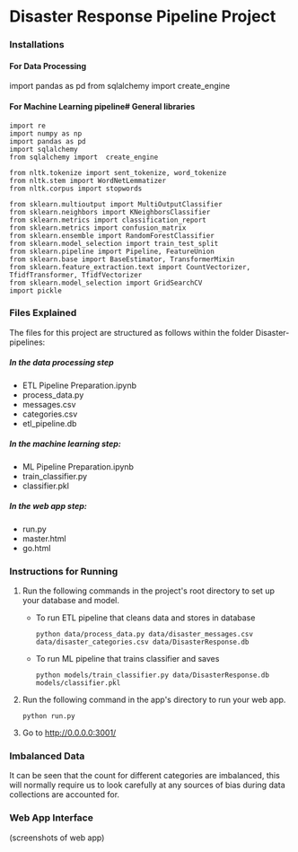 # Disaster Response Pipeline Project
### Installations
#### For Data Processing
import pandas as pd
from sqlalchemy import create_engine
#### For Machine Learning pipeline# General libraries
```
import re
import numpy as np
import pandas as pd
import sqlalchemy
from sqlalchemy import  create_engine

from nltk.tokenize import sent_tokenize, word_tokenize
from nltk.stem import WordNetLemmatizer
from nltk.corpus import stopwords

from sklearn.multioutput import MultiOutputClassifier
from sklearn.neighbors import KNeighborsClassifier
from sklearn.metrics import classification_report
from sklearn.metrics import confusion_matrix
from sklearn.ensemble import RandomForestClassifier
from sklearn.model_selection import train_test_split
from sklearn.pipeline import Pipeline, FeatureUnion
from sklearn.base import BaseEstimator, TransformerMixin
from sklearn.feature_extraction.text import CountVectorizer, TfidfTransformer, TfidfVectorizer
from sklearn.model_selection import GridSearchCV
import pickle
```
### Files Explained
The files for this project are structured as follows within the folder Disaster-pipelines:
##### In the data processing step
- ETL Pipeline Preparation.ipynb
- process_data.py
- messages.csv
- categories.csv
- etl_pipeline.db
##### In the machine learning step:
- ML Pipeline Preparation.ipynb
- train_classifier.py
- classifier.pkl
##### In the web app step:
- run.py
- master.html
- go.html

### Instructions for Running
1. Run the following commands in the project's root directory to set up your database and model.

    - To run ETL pipeline that cleans data and stores in database

        `python data/process_data.py data/disaster_messages.csv data/disaster_categories.csv data/DisasterResponse.db`
    - To run ML pipeline that trains classifier and saves

        `python models/train_classifier.py data/DisasterResponse.db models/classifier.pkl`

2. Run the following command in the app's directory to run your web app.

    `python run.py`

3. Go to http://0.0.0.0:3001/

### Imbalanced Data
It can be seen that the count for different categories are imbalanced, this will normally require us to look carefully at any sources of bias during data collections are accounted for.


### Web App Interface
(screenshots of web app)
